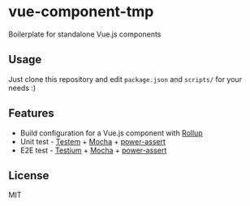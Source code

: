 # vue-component-tmp

Boilerplate for standalone Vue.js components

## Usage

Just clone this repository and edit `package.json` and `scripts/` for your needs :)

## Features

- Build configuration for a Vue.js component with [Rollup](http://rollupjs.org/)
- Unit test - [Testem](https://github.com/testem/testem) + [Mocha](https://mochajs.org/) + [power-assert](https://github.com/power-assert-js/power-assert)
- E2E test - [Testium](https://github.com/groupon/testium) + [Mocha](https://mochajs.org/) + [power-assert](https://github.com/power-assert-js/power-assert)

## License

MIT
